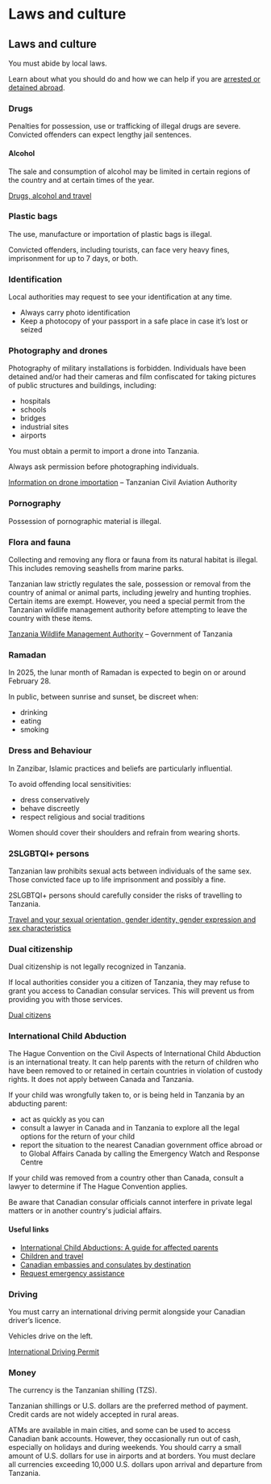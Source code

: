 # Laws and culture

## Laws and culture

You must abide by local laws.

Learn about what you should do and how we can help if you are [arrested or detained abroad](http://travel.gc.ca/assistance/emergency-info/arrest-detention).

### Drugs

Penalties for possession, use or trafficking of illegal drugs are severe. Convicted offenders can expect lengthy jail sentences.

#### Alcohol

The sale and consumption of alcohol may be limited in certain regions of the country and at certain times of the year.

[Drugs, alcohol and travel](https://travel.gc.ca/travelling/health-safety/drugs)

### Plastic bags

The use, manufacture or importation of plastic bags is illegal.

Convicted offenders, including tourists, can face very heavy fines, imprisonment for up to 7 days, or both.

### Identification

Local authorities may request to see your identification at any time.

* Always carry photo identification
* Keep a photocopy of your passport in a safe place in case it’s lost or seized

### Photography and drones

Photography of military installations is forbidden. Individuals have been detained and/or had their cameras and film confiscated for taking pictures of public structures and buildings, including:

* hospitals
* schools
* bridges
* industrial sites
* airports

You must obtain a permit to import a drone into Tanzania.

Always ask permission before photographing individuals.

[Information on drone importation](https://tcaa.go.tz/page?p=RPAS&mn=71&token=95d4551c6f3ea543867b401be335cfbe682e6e7ae90a2042186a2bcaf397caeb23) – Tanzanian Civil Aviation Authority

### Pornography

Possession of pornographic material is illegal.

### Flora and fauna

Collecting and removing any flora or fauna from its natural habitat is illegal. This includes removing seashells from marine parks.

Tanzanian law strictly regulates the sale, possession or removal from the country of animal or animal parts, including jewelry and hunting trophies. Certain items are exempt. However, you need a special permit from the Tanzanian wildlife management authority before attempting to leave the country with these items.

[Tanzania Wildlife Management Authority](https://www.tawa.go.tz/) – Government of Tanzania

### Ramadan

In 2025, the lunar month of Ramadan is expected to begin on or around February 28.

In public, between sunrise and sunset, be discreet when:

* drinking
* eating
* smoking

### Dress and Behaviour

In Zanzibar, Islamic practices and beliefs are particularly influential.

To avoid offending local sensitivities:

* dress conservatively
* behave discreetly
* respect religious and social traditions

Women should cover their shoulders and refrain from wearing shorts.

### 2SLGBTQI+ persons

Tanzanian law prohibits sexual acts between individuals of the same sex. Those convicted face up to life imprisonment and possibly a fine.

2SLGBTQI+ persons should carefully consider the risks of travelling to Tanzania.

[Travel and your sexual orientation, gender identity, gender expression and sex characteristics](https://travel.gc.ca/travelling/health-safety/lgbt-travel)

### Dual citizenship

Dual citizenship is not legally recognized in Tanzania.

If local authorities consider you a citizen of Tanzania, they may refuse to grant you access to Canadian consular services. This will prevent us from providing you with those services.

[Dual citizens](https://travel.gc.ca/travelling/documents/dual-citizenship)

### International Child Abduction

The Hague Convention on the Civil Aspects of International Child Abduction is an international treaty. It can help parents with the return of children who have been removed to or retained in certain countries in violation of custody rights. It does not apply between Canada and Tanzania.

If your child was wrongfully taken to, or is being held in Tanzania by an abducting parent:

* act as quickly as you can
* consult a lawyer in Canada and in Tanzania to explore all the legal options for the return of your child
* report the situation to the nearest Canadian government office abroad or to Global Affairs Canada by calling the Emergency Watch and Response Centre

If your child was removed from a country other than Canada, consult a lawyer to determine if The Hague Convention applies.

Be aware that Canadian consular officials cannot interfere in private legal matters or in another country's judicial affairs.

#### Useful links

* [International Child Abductions: A guide for affected parents](https://travel.gc.ca/travelling/publications/international-child-abductions)
* [Children and travel](https://travel.gc.ca/travelling/children)
* [Canadian embassies and consulates by destination](https://travel.gc.ca/assistance/embassies-consulates)
* [Request emergency assistance](https://travel.gc.ca/assistance/emergency-assistance)

### Driving

You must carry an international driving permit alongside your Canadian driver’s licence.

Vehicles drive on the left.

[International Driving Permit](https://travel.gc.ca/travelling/documents/international-driving-permit)

### Money

The currency is the Tanzanian shilling (TZS).

Tanzanian shillings or U.S. dollars are the preferred method of payment. Credit cards are not widely accepted in rural areas.

ATMs are available in main cities, and some can be used to access Canadian bank accounts. However, they occasionally run out of cash, especially on holidays and during weekends. You should carry a small amount of U.S. dollars for use in airports and at borders. You must declare all currencies exceeding 10,000 U.S. dollars upon arrival and departure from Tanzania.